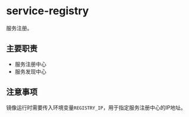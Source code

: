 # service-registry

服务注册。

## 主要职责

- 服务注册中心
- 服务发现中心

## 注意事项

镜像运行时需要传入环境变量`REGISTRY_IP`，用于指定服务注册中心的IP地址。
